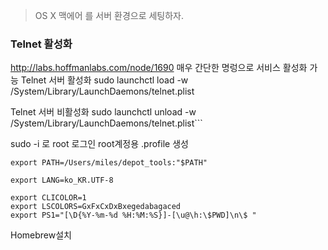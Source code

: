 > OS X 맥에어 를 서버 환경으로 세팅하자. 

### Telnet 활성화
http://labs.hoffmanlabs.com/node/1690
매우 간단한 명렁으로 서비스 활성화 가능
Telnet 서버 활성화
sudo launchctl load -w /System/Library/LaunchDaemons/telnet.plist

Telnet 서버 비활성화
sudo launchctl unload -w /System/Library/LaunchDaemons/telnet.plist``` 


sudo -i 로 root 로그인
root계정용 .profile 생성
```
export PATH=/Users/miles/depot_tools:"$PATH"

export LANG=ko_KR.UTF-8
 
export CLICOLOR=1
export LSCOLORS=GxFxCxDxBxegedabagaced
export PS1="[\D{%Y-%m-%d %H:%M:%S}]-[\u@\h:\$PWD]\n\$ "
```

Homebrew설치



